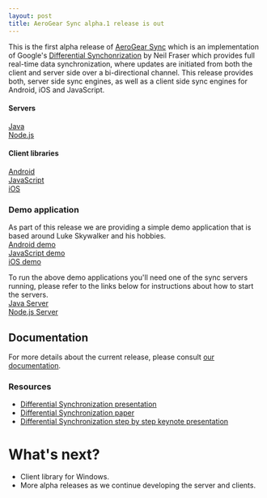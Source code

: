```yaml
---
layout: post
title: AeroGear Sync alpha.1 release is out
---
```


This is the first alpha release of [AeroGear Sync](https://aerogear.org/sync/) which is an implementation of Google's 
[Differential Synchonrization](http://research.google.com/pubs/pub35605.html) by Neil Fraser which provides full real-time data synchronization, 
where updates are initiated from both the client and server side over a bi-directional channel. 
This release provides both, server side sync engines, as well as a client side sync engines for Android, iOS and JavaScript. 

#### Servers
[Java](https://github.com/aerogear/aerogear-sync-server)  
[Node.js](https://github.com/aerogear/aerogear-nodejs-sync-server)

#### Client libraries
[Android](https://github.com/aerogear/aerogear-android-sync)  
[JavaScript](https://github.com/aerogear/aerogear-js)  
[iOS](https://github.com/aerogear/aerogear-ios-sync-client)


### Demo application
As part of this release we are providing a simple demo application that is based around Luke Skywalker and his hobbies.  
[Android demo](https://github.com/aerogear/aerogear-android-cookbook)   
[JavaScript demo](https://github.com/aerogear/aerogear-js-cookbook)   
[iOS demo](https://github.com/aerogear/aerogear-ios-cookbook)   

To run the above demo applications you'll need one of the sync servers running, please refer to the links below for instructions about how to 
start the servers.  
[Java Server](https://github.com/aerogear/aerogear-sync-server/server/server-netty)    
[Node.js Server](https://github.com/aerogear/aerogear-nodejs-sync-server)


## Documentation
For more details about the current release, please consult [our documentation](http://aerogear.org/sync).

### Resources
* [Differential Synchronization presentation](https://www.youtube.com/watch?v=S2Hp_1jqpY8)
* [Differential Synchronization paper](http://research.google.com/pubs/pub35605.html)
* [Differential Synchronization step by step keynote presentation](https://www.icloud.com/iw/#keynote/BAKHgqmqd5ETPe9ebKyBhSINoBo1QHaNPYeF/diffsync)

# What's next? 
* Client library for Windows. 
* More alpha releases as we continue developing the server and clients. 
